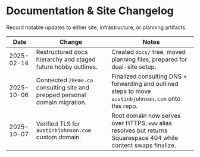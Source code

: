 # Documentation & Site Changelog

Record notable updates to either site, infrastructure, or planning artifacts.

| Date       | Change | Notes |
|------------|--------|-------|
| 2025-02-14 | Restructured docs hierarchy and staged future hobby outlines. | Created `docs/` tree, moved planning files, prepared for dual-site setup. |
| 2025-10-06 | Connected `28eme.ca` consulting site and prepped personal domain migration. | Finalized consulting DNS + forwarding and outlined steps to move `austinbjohnson.com` onto this repo. |
| 2025-10-07 | Verified TLS for `austinbjohnson.com` custom domain. | Root domain now serves over HTTPS; `www` alias resolves but returns Squarespace 404 while content swaps finalize. |
